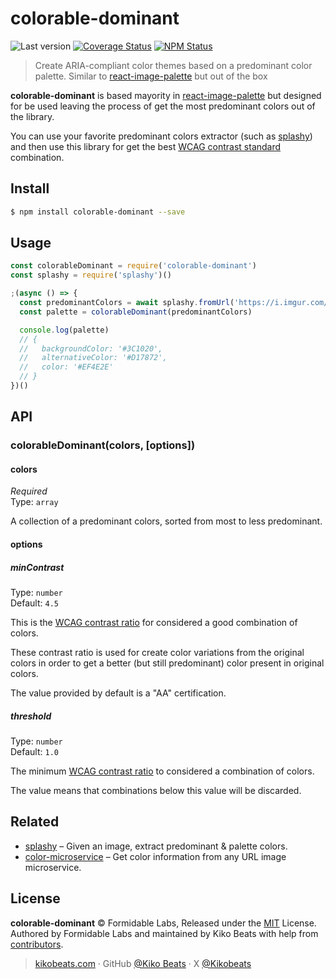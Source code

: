 # colorable-dominant

![Last version](https://img.shields.io/github/tag/Kikobeats/colorable-dominant.svg?style=flat-square)
[![Coverage Status](https://img.shields.io/coveralls/Kikobeats/colorable-dominant.svg?style=flat-square)](https://coveralls.io/github/Kikobeats/colorable-dominant)
[![NPM Status](https://img.shields.io/npm/dm/colorable-dominant.svg?style=flat-square)](https://www.npmjs.org/package/colorable-dominant)

> Create ARIA-compliant color themes based on a predominant color palette. Similar to [react-image-palette](https://github.com/FormidableLabs/react-image-palette) but out of the box

**colorable-dominant** is based mayority in [react-image-palette](https://github.com/FormidableLabs/react-image-palette) but designed for be used leaving the process of get the most predominant colors out of the library.

You can use your favorite predominant colors extractor (such as [splashy](https://github.com/microlinkhq/splashy)) and then use this library for get the best [WCAG contrast standard](https://www.w3.org/TR/UNDERSTANDING-WCAG20/visual-audio-contrast-contrast.html) combination.

## Install

```bash
$ npm install colorable-dominant --save
```

## Usage

```js
const colorableDominant = require('colorable-dominant')
const splashy = require('splashy')()

;(async () => {
  const predominantColors = await splashy.fromUrl('https://i.imgur.com/ZJDyOhn.jpg')
  const palette = colorableDominant(predominantColors)

  console.log(palette)
  // {
  //   backgroundColor: '#3C1020',
  //   alternativeColor: '#D17872',
  //   color: '#EF4E2E'
  // }
})()
```

## API

### colorableDominant(colors, [options])

#### colors

*Required*<br>
Type: `array`

A collection of a predominant colors, sorted from most to less predominant.

#### options

##### minContrast

Type: `number`<br>
Default: `4.5`

This is the [WCAG contrast ratio](https://www.w3.org/TR/WCAG20/#visual-audio-contrast) for considered a good combination of colors.

These contrast ratio is used for create color variations from the original colors in order to get a better (but still predominant) color present in original colors.

The value provided by default is a "AA" certification.

##### threshold

Type: `number`<br>
Default: `1.0`

The minimum [WCAG contrast ratio](https://www.w3.org/TR/WCAG20/#visual-audio-contrast) to considered a combination of colors.

The value means that combinations below this value will be discarded.

## Related

- [splashy](https://github.com/microlinkhq/splashy) – Given an image, extract predominant & palette colors.
- [color-microservice](https://github.com/Kikobeats/color-microservice) – Get color information from any URL image microservice.

## License

**colorable-dominant** © Formidable Labs, Released under the [MIT](https://github.com/Kikobeats/colorable-dominant/blob/master/LICENSE.md) License.<br>
Authored by Formidable Labs and maintained by Kiko Beats with help from [contributors](https://github.com/Kikobeats/colorable-dominant/contributors).

> [kikobeats.com](https://kikobeats.com) · GitHub [@Kiko Beats](https://github.com/Kikobeats) · X [@Kikobeats](https://x.com/Kikobeats)
